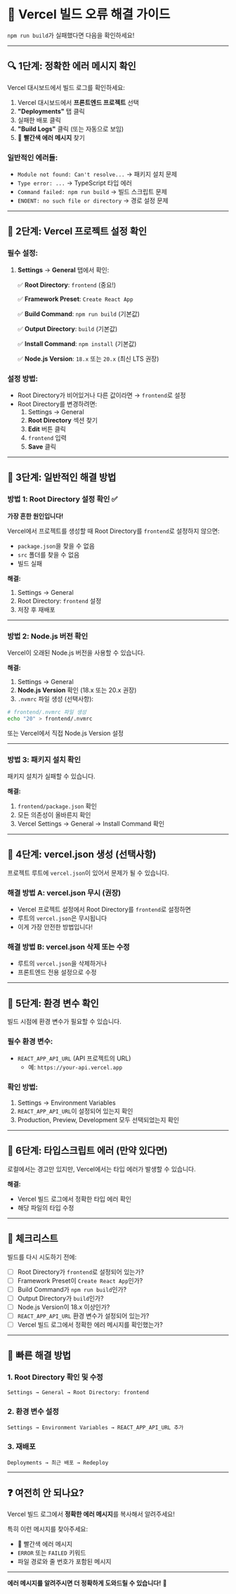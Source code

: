 # 🔧 Vercel 빌드 오류 해결 가이드

`npm run build`가 실패했다면 다음을 확인하세요!

---

## 🔍 **1단계: 정확한 에러 메시지 확인**

Vercel 대시보드에서 빌드 로그를 확인하세요:

1. Vercel 대시보드에서 **프론트엔드 프로젝트** 선택
2. **"Deployments"** 탭 클릭
3. 실패한 배포 클릭
4. **"Build Logs"** 클릭 (또는 자동으로 보임)
5. 🔴 **빨간색 에러 메시지** 찾기

### 일반적인 에러들:
- `Module not found: Can't resolve...` → 패키지 설치 문제
- `Type error: ...` → TypeScript 타입 에러
- `Command failed: npm run build` → 빌드 스크립트 문제
- `ENOENT: no such file or directory` → 경로 설정 문제

---

## 🔧 **2단계: Vercel 프로젝트 설정 확인**

### 필수 설정:

1. **Settings** → **General** 탭에서 확인:

   ✅ **Root Directory**: `frontend` (중요!)
   
   ✅ **Framework Preset**: `Create React App`
   
   ✅ **Build Command**: `npm run build` (기본값)
   
   ✅ **Output Directory**: `build` (기본값)
   
   ✅ **Install Command**: `npm install` (기본값)
   
   ✅ **Node.js Version**: `18.x` 또는 `20.x` (최신 LTS 권장)

### 설정 방법:
- Root Directory가 비어있거나 다른 값이라면 → `frontend`로 설정
- Root Directory를 변경하려면:
  1. Settings → General
  2. **Root Directory** 섹션 찾기
  3. **Edit** 버튼 클릭
  4. `frontend` 입력
  5. **Save** 클릭

---

## 🔧 **3단계: 일반적인 해결 방법**

### 방법 1: Root Directory 설정 확인 ✅

**가장 흔한 원인입니다!**

Vercel에서 프로젝트를 생성할 때 Root Directory를 `frontend`로 설정하지 않으면:
- `package.json`을 찾을 수 없음
- `src` 폴더를 찾을 수 없음
- 빌드 실패

**해결:**
1. Settings → General
2. Root Directory: `frontend` 설정
3. 저장 후 재배포

---

### 방법 2: Node.js 버전 확인

Vercel이 오래된 Node.js 버전을 사용할 수 있습니다.

**해결:**
1. Settings → General
2. **Node.js Version** 확인 (18.x 또는 20.x 권장)
3. `.nvmrc` 파일 생성 (선택사항):

```bash
# frontend/.nvmrc 파일 생성
echo "20" > frontend/.nvmrc
```

또는 Vercel에서 직접 Node.js Version 설정

---

### 방법 3: 패키지 설치 확인

패키지 설치가 실패할 수 있습니다.

**해결:**
1. `frontend/package.json` 확인
2. 모든 의존성이 올바른지 확인
3. Vercel Settings → General → Install Command 확인

---

## 🔧 **4단계: vercel.json 생성 (선택사항)**

프로젝트 루트에 `vercel.json`이 있어서 문제가 될 수 있습니다.

### 해결 방법 A: vercel.json 무시 (권장)
- Vercel 프로젝트 설정에서 Root Directory를 `frontend`로 설정하면
- 루트의 `vercel.json`은 무시됩니다
- 이게 가장 안전한 방법입니다!

### 해결 방법 B: vercel.json 삭제 또는 수정
- 루트의 `vercel.json`을 삭제하거나
- 프론트엔드 전용 설정으로 수정

---

## 🔧 **5단계: 환경 변수 확인**

빌드 시점에 환경 변수가 필요할 수 있습니다.

### 필수 환경 변수:
- `REACT_APP_API_URL` (API 프로젝트의 URL)
  - 예: `https://your-api.vercel.app`

### 확인 방법:
1. Settings → Environment Variables
2. `REACT_APP_API_URL`이 설정되어 있는지 확인
3. Production, Preview, Development 모두 선택되었는지 확인

---

## 🔧 **6단계: 타입스크립트 에러 (만약 있다면)**

로컬에서는 경고만 있지만, Vercel에서는 타입 에러가 발생할 수 있습니다.

**해결:**
- Vercel 빌드 로그에서 정확한 타입 에러 확인
- 해당 파일의 타입 수정

---

## 📝 **체크리스트**

빌드를 다시 시도하기 전에:

- [ ] Root Directory가 `frontend`로 설정되어 있는가?
- [ ] Framework Preset이 `Create React App`인가?
- [ ] Build Command가 `npm run build`인가?
- [ ] Output Directory가 `build`인가?
- [ ] Node.js Version이 18.x 이상인가?
- [ ] `REACT_APP_API_URL` 환경 변수가 설정되어 있는가?
- [ ] Vercel 빌드 로그에서 정확한 에러 메시지를 확인했는가?

---

## 🚨 **빠른 해결 방법**

### 1. Root Directory 확인 및 수정
```
Settings → General → Root Directory: frontend
```

### 2. 환경 변수 설정
```
Settings → Environment Variables → REACT_APP_API_URL 추가
```

### 3. 재배포
```
Deployments → 최근 배포 → Redeploy
```

---

## ❓ **여전히 안 되나요?**

Vercel 빌드 로그에서 **정확한 에러 메시지**를 복사해서 알려주세요!

특히 이런 메시지를 찾아주세요:
- 🔴 빨간색 에러 메시지
- `ERROR` 또는 `FAILED` 키워드
- 파일 경로와 줄 번호가 포함된 메시지

---

**에러 메시지를 알려주시면 더 정확하게 도와드릴 수 있습니다!** 🚀

